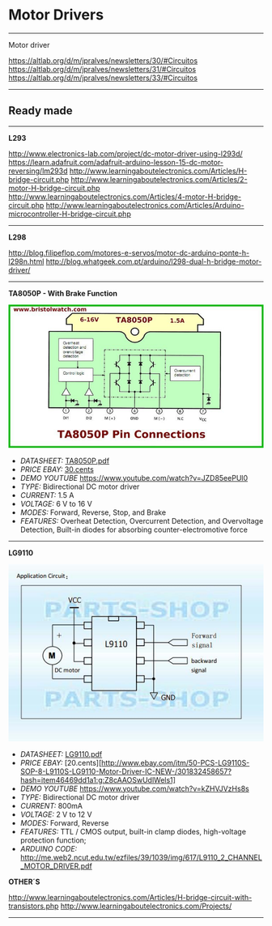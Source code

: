 # Motor Drivers

----

Motor driver

https://altlab.org/d/m/jpralves/newsletters/30/#Circuitos
https://altlab.org/d/m/jpralves/newsletters/31/#Circuitos
https://altlab.org/d/m/jpralves/newsletters/33/#Circuitos

----

## Ready made

----

**L293** 

http://www.electronics-lab.com/project/dc-motor-driver-using-l293d/
https://learn.adafruit.com/adafruit-arduino-lesson-15-dc-motor-reversing/lm293d
http://www.learningaboutelectronics.com/Articles/H-bridge-circuit.php
http://www.learningaboutelectronics.com/Articles/2-motor-H-bridge-circuit.php
http://www.learningaboutelectronics.com/Articles/4-motor-H-bridge-circuit.php
http://www.learningaboutelectronics.com/Articles/Arduino-microcontroller-H-bridge-circuit.php

----

**L298**

http://blog.filipeflop.com/motores-e-servos/motor-dc-arduino-ponte-h-l298n.html
http://blog.whatgeek.com.pt/arduino/l298-dual-h-bridge-motor-driver/

----

**TA8050P - With Brake Function**

![TA8050P](/motordrivers/TA8050P.jpg)

- *DATASHEET:* [TA8050P.pdf](http://www.bristolwatch.com/pdf/ta8050p.pdf)
- *PRICE EBAY:* [30.cents](http://www.ebay.com/itm/20-pcs-TOS-TA8050P-Motor-DRIVER-WITH-BRAKE-FUNCTION-NEW-/151745903274?hash=item2354c2baaa:g:exMAAOSw~gRVpG3I)
- *DEMO YOUTUBE* https://www.youtube.com/watch?v=JZD85eePUl0
- *TYPE:* Bidirectional DC motor driver
- *CURRENT:* 1.5 A
- *VOLTAGE:* 6 V to 16 V
- *MODES:* Forward, Reverse, Stop, and Brake
- *FEATURES:* Overheat Detection, Overcurrent Detection, and Overvoltage Detection, Built-in diodes for absorbing counter-electromotive force

----

**LG9110**

![LG9110](/motordrivers/LG9110S.jpg)

- *DATASHEET:* [LG9110.pdf](http://www.elecrow.com/download/datasheet-l9110.pdf)
- *PRICE EBAY:* [20.cents][http://www.ebay.com/itm/50-PCS-LG9110S-SOP-8-L9110S-LG9110-Motor-Driver-IC-NEW-/301832458657?hash=item46469dd1a1:g:Z8cAAOSwUdlWels1]
- *DEMO YOUTUBE* https://www.youtube.com/watch?v=kZHVJVzHs8s
- *TYPE:* Bidirectional DC motor driver
- *CURRENT:* 800mA
- *VOLTAGE:* 2 V to 12 V
- *MODES:* Forward, Reverse
- *FEATURES:* TTL / CMOS output, built-in clamp diodes, high-voltage protection function;
- *ARDUINO CODE:* http://me.web2.ncut.edu.tw/ezfiles/39/1039/img/617/L9110_2_CHANNEL_MOTOR_DRIVER.pdf


**OTHER´S**

http://www.learningaboutelectronics.com/Articles/H-bridge-circuit-with-transistors.php
http://www.learningaboutelectronics.com/Projects/

----


